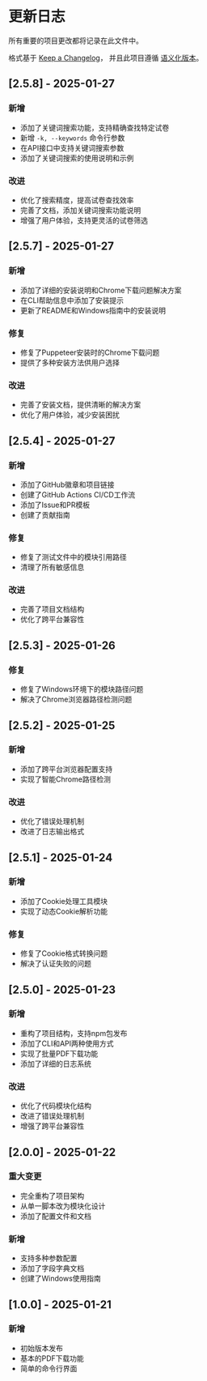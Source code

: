 # 更新日志

所有重要的项目更改都将记录在此文件中。

格式基于 [Keep a Changelog](https://keepachangelog.com/zh-CN/1.0.0/)，
并且此项目遵循 [语义化版本](https://semver.org/lang/zh-CN/)。

## [2.5.8] - 2025-01-27

### 新增
- 添加了关键词搜索功能，支持精确查找特定试卷
- 新增 `-k, --keywords` 命令行参数
- 在API接口中支持关键词搜索参数
- 添加了关键词搜索的使用说明和示例

### 改进
- 优化了搜索精度，提高试卷查找效率
- 完善了文档，添加关键词搜索功能说明
- 增强了用户体验，支持更灵活的试卷筛选

## [2.5.7] - 2025-01-27

### 新增
- 添加了详细的安装说明和Chrome下载问题解决方案
- 在CLI帮助信息中添加了安装提示
- 更新了README和Windows指南中的安装说明

### 修复
- 修复了Puppeteer安装时的Chrome下载问题
- 提供了多种安装方法供用户选择

### 改进
- 完善了安装文档，提供清晰的解决方案
- 优化了用户体验，减少安装困扰

## [2.5.4] - 2025-01-27

### 新增
- 添加了GitHub徽章和项目链接
- 创建了GitHub Actions CI/CD工作流
- 添加了Issue和PR模板
- 创建了贡献指南

### 修复
- 修复了测试文件中的模块引用路径
- 清理了所有敏感信息

### 改进
- 完善了项目文档结构
- 优化了跨平台兼容性

## [2.5.3] - 2025-01-26

### 修复
- 修复了Windows环境下的模块路径问题
- 解决了Chrome浏览器路径检测问题

## [2.5.2] - 2025-01-25

### 新增
- 添加了跨平台浏览器配置支持
- 实现了智能Chrome路径检测

### 改进
- 优化了错误处理机制
- 改进了日志输出格式

## [2.5.1] - 2025-01-24

### 新增
- 添加了Cookie处理工具模块
- 实现了动态Cookie解析功能

### 修复
- 修复了Cookie格式转换问题
- 解决了认证失败的问题

## [2.5.0] - 2025-01-23

### 新增
- 重构了项目结构，支持npm包发布
- 添加了CLI和API两种使用方式
- 实现了批量PDF下载功能
- 添加了详细的日志系统

### 改进
- 优化了代码模块化结构
- 改进了错误处理机制
- 增强了跨平台兼容性

## [2.0.0] - 2025-01-22

### 重大变更
- 完全重构了项目架构
- 从单一脚本改为模块化设计
- 添加了配置文件和文档

### 新增
- 支持多种参数配置
- 添加了字段字典文档
- 创建了Windows使用指南

## [1.0.0] - 2025-01-21

### 新增
- 初始版本发布
- 基本的PDF下载功能
- 简单的命令行界面
